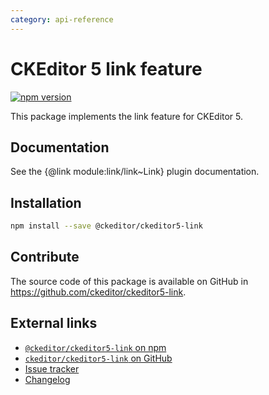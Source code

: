 ```yaml
---
category: api-reference
---
```


# CKEditor 5 link feature

[![npm version](https://badge.fury.io/js/%40ckeditor%2Fckeditor5-link.svg)](https://www.npmjs.com/package/@ckeditor/ckeditor5-link)

This package implements the link feature for CKEditor 5.

## Documentation

See the {@link module:link/link~Link} plugin documentation.

## Installation

```bash
npm install --save @ckeditor/ckeditor5-link
```

## Contribute

The source code of this package is available on GitHub in https://github.com/ckeditor/ckeditor5-link.

## External links

* [`@ckeditor/ckeditor5-link` on npm](https://www.npmjs.com/package/@ckeditor/ckeditor5-link)
* [`ckeditor/ckeditor5-link` on GitHub](https://github.com/ckeditor/ckeditor5-link)
* [Issue tracker](https://github.com/ckeditor/ckeditor5-link/issues)
* [Changelog](https://github.com/ckeditor/ckeditor5-link/blob/master/CHANGELOG.md)
